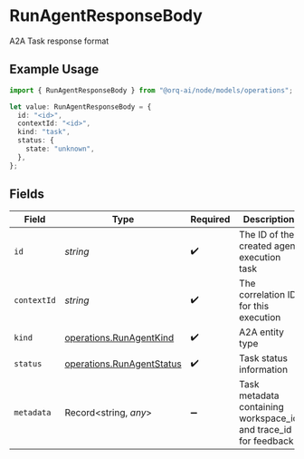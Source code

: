 # RunAgentResponseBody

A2A Task response format

## Example Usage

```typescript
import { RunAgentResponseBody } from "@orq-ai/node/models/operations";

let value: RunAgentResponseBody = {
  id: "<id>",
  contextId: "<id>",
  kind: "task",
  status: {
    state: "unknown",
  },
};
```

## Fields

| Field                                                                  | Type                                                                   | Required                                                               | Description                                                            |
| ---------------------------------------------------------------------- | ---------------------------------------------------------------------- | ---------------------------------------------------------------------- | ---------------------------------------------------------------------- |
| `id`                                                                   | *string*                                                               | :heavy_check_mark:                                                     | The ID of the created agent execution task                             |
| `contextId`                                                            | *string*                                                               | :heavy_check_mark:                                                     | The correlation ID for this execution                                  |
| `kind`                                                                 | [operations.RunAgentKind](../../models/operations/runagentkind.md)     | :heavy_check_mark:                                                     | A2A entity type                                                        |
| `status`                                                               | [operations.RunAgentStatus](../../models/operations/runagentstatus.md) | :heavy_check_mark:                                                     | Task status information                                                |
| `metadata`                                                             | Record<string, *any*>                                                  | :heavy_minus_sign:                                                     | Task metadata containing workspace_id and trace_id for feedback        |